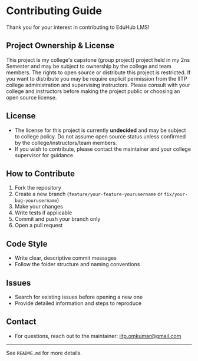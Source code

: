 # Contributing Guide

Thank you for your interest in contributing to EduHub LMS!

## Project Ownership & License
This project is my college's capstone (group project) project held in my 2ns Semester and may be subject to ownership by the college and team members. The rights to open source or distribute this project is restricted. If you want to distribute you may be require explicit permission from the IITP college administration and supervising instructors. Please consult with your college and instructors before making the project public or choosing an open source license.

## License
- The license for this project is currently **undecided** and may be subject to college policy. Do not assume open source status unless confirmed by the college/instructors/team members.
- If you wish to contribute, please contact the maintainer and your college supervisor for guidance.

## How to Contribute
1. Fork the repository
2. Create a new branch (`feature/your-feature-yourusername` or `fix/your-bug-yourusername`)
3. Make your changes
4. Write tests if applicable
5. Commit and push your branch only
6. Open a pull request

## Code Style
- Write clear, descriptive commit messages
- Follow the folder structure and naming conventions

## Issues
- Search for existing issues before opening a new one
- Provide detailed information and steps to reproduce

## Contact
- For questions, reach out to the maintainer: iitp.omkumar@gmail.com

---
See `README.md` for more details.
